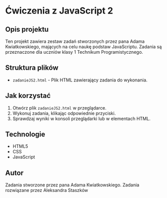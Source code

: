 # Ćwiczenia z JavaScript 2

## Opis projektu

Ten projekt zawiera zestaw zadań stworzonych przez pana Adama Kwiatkowskiego, mających na celu naukę podstaw JavaScriptu. Zadania są przeznaczone dla uczniów klasy 1 Technikum Programistycznego.

## Struktura plików

- `zadanieJS2.html` - Plik HTML zawierający zadania do wykonania.

## Jak korzystać

1. Otwórz plik `zadanieJS2.html` w przeglądarce.
2. Wykonuj zadania, klikając odpowiednie przyciski.
3. Sprawdzaj wyniki w konsoli przeglądarki lub w elementach HTML.

## Technologie

- HTML5
- CSS
- JavaScript

## Autor

Zadania stworzone przez pana Adama Kwiatkowskiego.
Zadania rozwiązane przez Aleksandra Staszków
